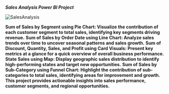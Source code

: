 
***Sales Analysis Power BI Project***


![SalesAnalysis](https://github.com/user-attachments/assets/75efa3ad-7762-42bb-8195-48b9d61a746f)

**Sum of Sales by Segment using Pie Chart: Visualize the contribution of each customer segment to total sales, identifying key segments driving revenue.**
**Sum of Sales by Order Date using Line Chart: Analyze sales trends over time to uncover seasonal patterns and sales growth.**
**Sum of Discount, Quantity, Sales, and Profit using Card Visuals: Present key metrics at a glance for a quick overview of overall business performance.**
**State Sales using Map: Display geographic sales distribution to identify high-performing states and target new opportunities.**
**Sum of Sales by Sub-Category using Funnel Chart: Highlight the contribution of sub-categories to total sales, identifying areas for improvement and growth.**
**This project provides actionable insights into sales performance, customer segments, and regional opportunities.**
